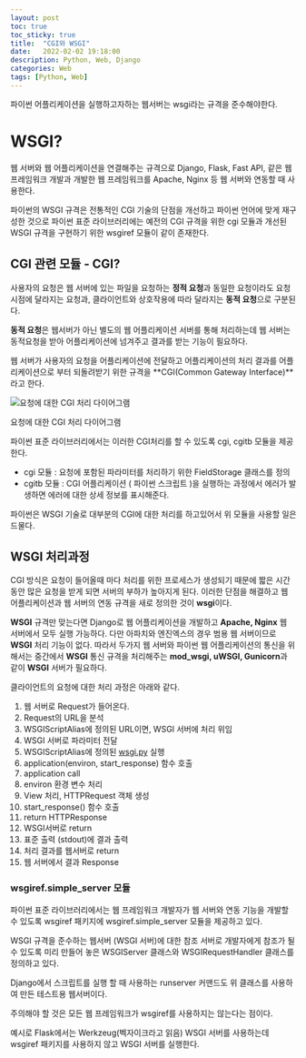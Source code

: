 ```yaml
---
layout: post
toc: true
toc_sticky: true
title:  "CGI와 WSGI"
date:   2022-02-02 19:18:00
description: Python, Web, Django
categories: Web
tags: [Python, Web]
---
```


파이썬 어플리케이션을 실행하고자하는 웹서버는 wsgi라는 규격을 준수해야한다.

# WSGI?

웹 서버와 웹 어플리케이션을 연결해주는 규격으로 Django, Flask, Fast API, 같은 웹 프레임워크 개발과 개발한 웹 프레임워크를 Apache, Nginx 등 웹 서버와 연동할 때 사용한다. 

파이썬의 WSGI 규격은 전통적인 CGI 기술의 단점을 개선하고 파이썬 언어에 맞게 재구성한 것으로 파이썬 표준 라이브러리에는 예전의 CGI 규격을 위한 cgi 모듈과 개선된 WSGI 규격을 구현하기 위한 wsgiref 모듈이 같이 존재한다. 

## CGI 관련 모듈 - CGI?

사용자의 요청은 웹 서버에 있는 파일을 요청하는 **정적 요청**과 동일한 요청이라도 요청 시점에 달라지는 요청과, 클라이언트와 상호작용에 따라 달라지는 **동적 요청**으로 구분된다. 

**동적 요청**은 웹서버가 아닌 별도의 웹 어플리케이션 서버를 통해 처리하는데 웹 서버는 동적요청을 받아 어플리케이션에 넘겨주고 결과를 받는 기능이 필요하다. 

웹 서버가 사용자의 요청을 어플리케이션에 전달하고 어플리케이션의 처리 결과를 어플리케이션으로 부터 되돌려받기 위한 규격을 **CGI(Common Gateway Interface)**라고 한다. 

![요청에 대한 CGI 처리 다이어그램](CGI%20WSGI%201e26843d225a4e3c8510f053d46ade71/CGI_common_gateway_interface.svg.png)

요청에 대한 CGI 처리 다이어그램

파이썬 표준 라이브러리에서는 이러한 CGI처리를 할 수 있도록 cgi, cgitb 모듈을 제공한다.

- cgi 모듈 : 요청에 포함된 파라미터를 처리하기 위한 FieldStorage 클래스를 정의
- cgitb 모듈 : CGI 어플리케이션 ( 파이썬 스크립트 )을 실행하는 과정에서 에러가 발생하면 에러에 대한 상세 정보를 표시해준다.

파이썬은 WSGI 기술로 대부분의 CGI에 대한 처리를 하고있어서 위 모듈을 사용할 일은 드물다. 

## WSGI 처리과정

CGI 방식은 요청이 들어올때 마다 처리를 위한 프로세스가 생성되기 때문에 짧은 시간동안 많은 요청을 받게 되면 서버의 부하가 높아지게 된다. 이러한 단점을 해결하고 웹 어플리케이션과 웹 서버의 연동 규격을 새로 정의한 것이  **wsgi**이다. 

**WSGI** 규격만 맞는다면 Django로 웹 어플리케이션을 개발하고 **Apache, Nginx** 웹 서버에서 모두 실행 가능하다. 다만 아파치와 엔진엑스의 경우 범용 웹 서버이므로 **WSGI** 처리 기능이 없다. 따라서 두가지 웹 서버와 파이썬 웹 어플리케이션의 통신을 위해서는 중간에서 **WSGI** 통신 규격을 처리해주는 **mod_wsgi, uWSGI, Gunicorn**과 같이 **WSGI** 서버가 필요하다. 

클라이언트의 요청에 대한 처리 과정은 아래와 같다.

1. 웹 서버로 Request가 들어온다.
2. Request의 URL을 분석
3. WSGIScriptAlias에 정의된 URL이면, WSGI 서버에 처리 위임
4. WSGI 서버로 파라미터 전달
5. WSGIScriptAlias에 정의된 [wsgi.py](http://wsgi.py) 실행
6. application(environ, start_response) 함수 호출
7. application call
8. environ 환경 변수 처리
9. View 처리, HTTPRequest 객체 생성
10. start_response() 함수 호출
11. return HTTPResponse
12. WSGI서버로 return 
13. 표준 출력 (stdout)에 결과 출력
14. 처리 결과를 웹서버로 return
15. 웹 서버에서 결과 Response

### wsgiref.simple_server 모듈

파이썬 표준 라이브러리에서는 웹 프레임워크 개발자가 웹 서버와 연동 기능을 개발할 수 있도록 wsgiref 패키지에 wsgiref.simple_server 모듈을 제공하고 있다. 

WSGI 규격을 준수하는 웹서버 (WSGI 서버)에 대한 참조 서버로 개발자에게 참조가 될 수 있도록 미리 만들어 놓은 WSGIServer 클래스와 WSGIRequestHandler 클래스를 정의하고 있다.

Django에서 스크립트를 실행 할 때 사용하는 runserver 커맨드도 위 클래스를 사용하여 만든 테스트용 웹서버이다.

주의해야 할 것은 모든 웹 프레임워크가 wsgiref를 사용하지는 않는다는 점이다.

예시로 Flask에서는 Werkzeug(벡자이크라고 읽음) WSGI 서버를 사용하는데 wsgiref 패키지를 사용하지 않고 WSGI 서버를 실행한다.


